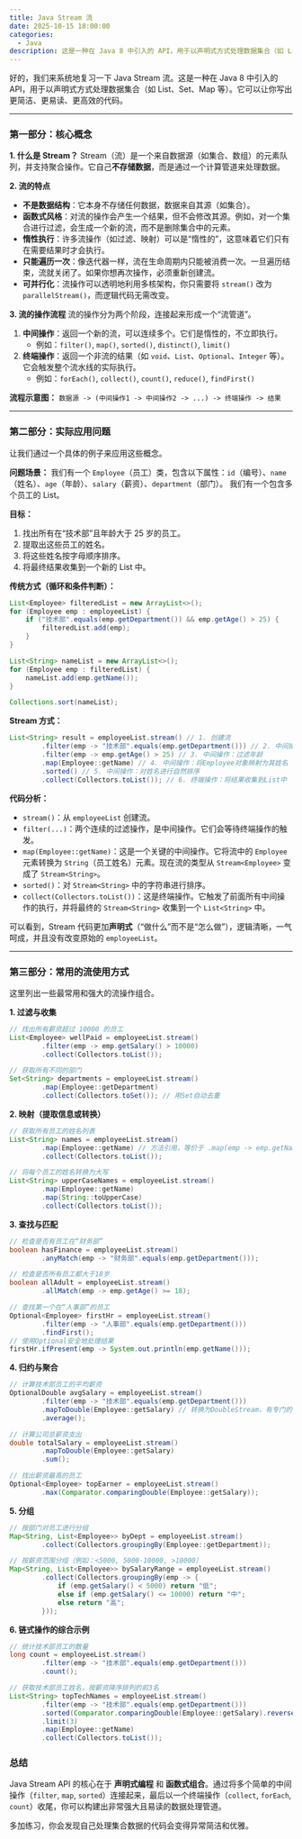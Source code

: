 ```yaml
---
title: Java Stream 流
date: 2025-10-15 18:00:00
categories: 
  - Java
description: 这是一种在 Java 8 中引入的 API，用于以声明式方式处理数据集合（如 List、Set、Map 等）。它可以让你写出更简洁、更易读、更高效的代码。
---
```


好的，我们来系统地复习一下 Java Stream 流。这是一种在 Java 8 中引入的 API，用于以声明式方式处理数据集合（如 List、Set、Map 等）。它可以让你写出更简洁、更易读、更高效的代码。

---

### 第一部分：核心概念

**1. 什么是 Stream？**
Stream（流）是一个来自数据源（如集合、数组）的元素队列，并支持聚合操作。它自己**不存储数据**，而是通过一个计算管道来处理数据。

**2. 流的特点**
*   **不是数据结构**：它本身不存储任何数据，数据来自其源（如集合）。
*   **函数式风格**：对流的操作会产生一个结果，但不会修改其源。例如，对一个集合进行过滤，会生成一个新的流，而不是删除集合中的元素。
*   **惰性执行**：许多流操作（如过滤、映射）可以是“惰性的”，这意味着它们只有在需要结果时才会执行。
*   **只能遍历一次**：像迭代器一样，流在生命周期内只能被消费一次。一旦遍历结束，流就关闭了。如果你想再次操作，必须重新创建流。
*   **可并行化**：流操作可以透明地利用多核架构，你只需要将 `stream()` 改为 `parallelStream()`，而逻辑代码无需改变。

**3. 流的操作流程**
流的操作分为两个阶段，连接起来形成一个“流管道”。
1.  **中间操作**：返回一个新的流，可以连续多个。它们是惰性的，不立即执行。
    *   例如：`filter()`, `map()`, `sorted()`, `distinct()`, `limit()`
2.  **终端操作**：返回一个非流的结果（如 `void`、`List`、`Optional`、`Integer` 等）。它会触发整个流水线的实际执行。
    *   例如：`forEach()`, `collect()`, `count()`, `reduce()`, `findFirst()`

**流程示意图：**
`数据源 -> (中间操作1 -> 中间操作2 -> ...) -> 终端操作 -> 结果`

---

### 第二部分：实际应用问题

让我们通过一个具体的例子来应用这些概念。

**问题场景：**
我们有一个 `Employee`（员工）类，包含以下属性：`id`（编号）、`name`（姓名）、`age`（年龄）、`salary`（薪资）、`department`（部门）。
我们有一个包含多个员工的 List。

**目标：**
1.  找出所有在“技术部”且年龄大于 25 岁的员工。
2.  提取出这些员工的姓名。
3.  将这些姓名按字母顺序排序。
4.  将最终结果收集到一个新的 List 中。

**传统方式（循环和条件判断）：**
```java
List<Employee> filteredList = new ArrayList<>();
for (Employee emp : employeeList) {
    if ("技术部".equals(emp.getDepartment()) && emp.getAge() > 25) {
        filteredList.add(emp);
    }
}

List<String> nameList = new ArrayList<>();
for (Employee emp : filteredList) {
    nameList.add(emp.getName());
}

Collections.sort(nameList);
```

**Stream 方式：**
```java
List<String> result = employeeList.stream() // 1. 创建流
        .filter(emp -> "技术部".equals(emp.getDepartment())) // 2. 中间操作：过滤部门
        .filter(emp -> emp.getAge() > 25) // 3. 中间操作：过滤年龄
        .map(Employee::getName) // 4. 中间操作：将Employee对象映射为其姓名（String）
        .sorted() // 5. 中间操作：对姓名进行自然排序
        .collect(Collectors.toList()); // 6. 终端操作：将结果收集到List中
```

**代码分析：**
*   `stream()`：从 `employeeList` 创建流。
*   `filter(...)`：两个连续的过滤操作，是中间操作。它们会等待终端操作的触发。
*   `map(Employee::getName)`：这是一个关键的中间操作。它将流中的 `Employee` 元素转换为 `String`（员工姓名）元素。现在流的类型从 `Stream<Employee>` 变成了 `Stream<String>`。
*   `sorted()`：对 `Stream<String>` 中的字符串进行排序。
*   `collect(Collectors.toList())`：这是终端操作。它触发了前面所有中间操作的执行，并将最终的 `Stream<String>` 收集到一个 `List<String>` 中。

可以看到，Stream 代码更加**声明式**（“做什么”而不是“怎么做”），逻辑清晰，一气呵成，并且没有改变原始的 `employeeList`。

---

### 第三部分：常用的流使用方式

这里列出一些最常用和强大的流操作组合。

**1. 过滤与收集**
```java
// 找出所有薪资超过 10000 的员工
List<Employee> wellPaid = employeeList.stream()
        .filter(emp -> emp.getSalary() > 10000)
        .collect(Collectors.toList());

// 获取所有不同的部门
Set<String> departments = employeeList.stream()
        .map(Employee::getDepartment)
        .collect(Collectors.toSet()); // 用Set自动去重
```

**2. 映射（提取信息或转换）**
```java
// 获取所有员工的姓名列表
List<String> names = employeeList.stream()
        .map(Employee::getName) // 方法引用，等价于 .map(emp -> emp.getName())
        .collect(Collectors.toList());

// 将每个员工的姓名转换为大写
List<String> upperCaseNames = employeeList.stream()
        .map(Employee::getName)
        .map(String::toUpperCase)
        .collect(Collectors.toList());
```

**3. 查找与匹配**
```java
// 检查是否有员工在“财务部”
boolean hasFinance = employeeList.stream()
        .anyMatch(emp -> "财务部".equals(emp.getDepartment()));

// 检查是否所有员工都大于18岁
boolean allAdult = employeeList.stream()
        .allMatch(emp -> emp.getAge() >= 18);

// 查找第一个在“人事部”的员工
Optional<Employee> firstHr = employeeList.stream()
        .filter(emp -> "人事部".equals(emp.getDepartment()))
        .findFirst();
// 使用Optional安全地处理结果
firstHr.ifPresent(emp -> System.out.println(emp.getName()));
```

**4. 归约与聚合**
```java
// 计算技术部员工的平均薪资
OptionalDouble avgSalary = employeeList.stream()
        .filter(emp -> "技术部".equals(emp.getDepartment()))
        .mapToDouble(Employee::getSalary) // 转换为DoubleStream，有专门的统计方法
        .average();

// 计算公司总薪资支出
double totalSalary = employeeList.stream()
        .mapToDouble(Employee::getSalary)
        .sum();

// 找出薪资最高的员工
Optional<Employee> topEarner = employeeList.stream()
        .max(Comparator.comparingDouble(Employee::getSalary));
```

**5. 分组**
```java
// 按部门对员工进行分组
Map<String, List<Employee>> byDept = employeeList.stream()
        .collect(Collectors.groupingBy(Employee::getDepartment));

// 按薪资范围分组（例如：<5000, 5000-10000, >10000）
Map<String, List<Employee>> bySalaryRange = employeeList.stream()
        .collect(Collectors.groupingBy(emp -> {
            if (emp.getSalary() < 5000) return "低";
            else if (emp.getSalary() <= 10000) return "中";
            else return "高";
        }));
```

**6. 链式操作的综合示例**
```java
// 统计技术部员工的数量
long count = employeeList.stream()
        .filter(emp -> "技术部".equals(emp.getDepartment()))
        .count();

// 获取技术部员工姓名，按薪资降序排列的前3名
List<String> topTechNames = employeeList.stream()
        .filter(emp -> "技术部".equals(emp.getDepartment()))
        .sorted(Comparator.comparingDouble(Employee::getSalary).reversed())
        .limit(3)
        .map(Employee::getName)
        .collect(Collectors.toList());
```

### 总结

Java Stream API 的核心在于 **声明式编程** 和 **函数式组合**。通过将多个简单的中间操作（`filter`, `map`, `sorted`）连接起来，最后以一个终端操作（`collect`, `forEach`, `count`）收尾，你可以构建出非常强大且易读的数据处理管道。

多加练习，你会发现自己处理集合数据的代码会变得异常简洁和优雅。